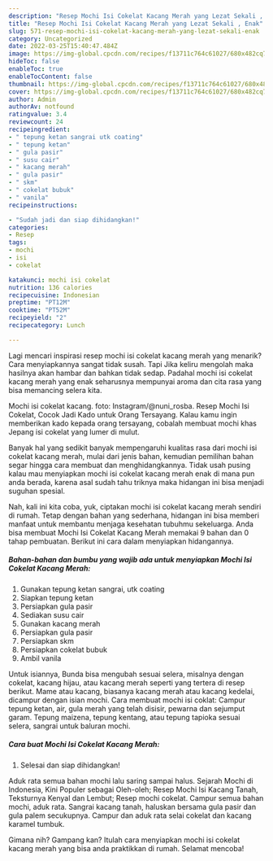 ```yaml
---
description: "Resep Mochi Isi Cokelat Kacang Merah yang Lezat Sekali , Enak"
title: "Resep Mochi Isi Cokelat Kacang Merah yang Lezat Sekali , Enak"
slug: 571-resep-mochi-isi-cokelat-kacang-merah-yang-lezat-sekali-enak
category: Uncategorized
date: 2022-03-25T15:40:47.484Z
image: https://img-global.cpcdn.com/recipes/f13711c764c61027/680x482cq70/mochi-isi-cokelat-kacang-merah-foto-resep-utama.jpg
hideToc: false
enableToc: true
enableTocContent: false
thumbnail: https://img-global.cpcdn.com/recipes/f13711c764c61027/680x482cq70/mochi-isi-cokelat-kacang-merah-foto-resep-utama.jpg
cover: https://img-global.cpcdn.com/recipes/f13711c764c61027/680x482cq70/mochi-isi-cokelat-kacang-merah-foto-resep-utama.jpg
author: Admin
authorAv: notfound
ratingvalue: 3.4
reviewcount: 24
recipeingredient:
- " tepung ketan sangrai utk coating"
- " tepung ketan"
- " gula pasir"
- " susu cair"
- " kacang merah"
- " gula pasir"
- " skm"
- " cokelat bubuk"
- " vanila"
recipeinstructions:

- "Sudah jadi dan siap dihidangkan!"
categories:
- Resep
tags:
- mochi
- isi
- cokelat

katakunci: mochi isi cokelat 
nutrition: 136 calories
recipecuisine: Indonesian
preptime: "PT12M"
cooktime: "PT52M"
recipeyield: "2"
recipecategory: Lunch

---
```



Lagi mencari inspirasi resep mochi isi cokelat kacang merah yang menarik? Cara menyiapkannya sangat tidak susah. Tapi Jika keliru mengolah maka hasilnya akan hambar dan bahkan tidak sedap. Padahal mochi isi cokelat kacang merah yang enak seharusnya mempunyai aroma dan cita rasa yang bisa memancing selera kita.


Mochi isi cokelat kacang. foto: Instagram/@nuni_rosba. Resep Mochi Isi Cokelat, Cocok Jadi Kado untuk Orang Tersayang. Kalau kamu ingin memberikan kado kepada orang tersayang, cobalah membuat mochi khas Jepang isi cokelat yang lumer di mulut.

Banyak hal yang sedikit banyak mempengaruhi kualitas rasa dari mochi isi cokelat kacang merah, mulai dari jenis bahan, kemudian pemilihan bahan segar hingga cara membuat dan menghidangkannya. Tidak usah pusing kalau mau menyiapkan mochi isi cokelat kacang merah enak di mana pun anda berada, karena asal sudah tahu triknya maka hidangan ini bisa menjadi suguhan spesial.


Nah, kali ini kita coba, yuk, ciptakan mochi isi cokelat kacang merah sendiri di rumah. Tetap dengan bahan yang sederhana, hidangan ini bisa memberi manfaat untuk membantu menjaga kesehatan tubuhmu sekeluarga. Anda bisa membuat Mochi Isi Cokelat Kacang Merah memakai 9 bahan dan 0 tahap pembuatan. Berikut ini cara dalam menyiapkan hidangannya.

<!--inarticleads1-->

##### Bahan-bahan dan bumbu yang wajib ada untuk menyiapkan Mochi Isi Cokelat Kacang Merah:

1. Gunakan  tepung ketan sangrai, utk coating
1. Siapkan  tepung ketan
1. Persiapkan  gula pasir
1. Sediakan  susu cair
1. Gunakan  kacang merah
1. Persiapkan  gula pasir
1. Persiapkan  skm
1. Persiapkan  cokelat bubuk
1. Ambil  vanila


Untuk isiannya, Bunda bisa mengubah sesuai selera, misalnya dengan cokelat, kacang hijau, atau kacang merah seperti yang tertera di resep berikut. Mame atau kacang, biasanya kacang merah atau kacang kedelai, dicampur dengan isian mochi. Cara membuat mochi isi coklat: Campur tepung ketan, air, gula merah yang telah disisir, pewarna dan sejumput garam. Tepung maizena, tepung kentang, atau tepung tapioka sesuai selera, sangrai untuk baluran mochi. 

<!--inarticleads2-->

##### Cara buat Mochi Isi Cokelat Kacang Merah:


1. Selesai dan siap dihidangkan!

Aduk rata semua bahan mochi lalu saring sampai halus. Sejarah Mochi di Indonesia, Kini Populer sebagai Oleh-oleh; Resep Mochi Isi Kacang Tanah, Teksturnya Kenyal dan Lembut; Resep mochi cokelat. Campur semua bahan mochi, aduk rata. Sangrai kacang tanah, haluskan bersama gula pasir dan gula palem secukupnya. Campur dan aduk rata selai cokelat dan kacang karamel tumbuk. 

Gimana nih? Gampang kan? Itulah cara menyiapkan mochi isi cokelat kacang merah yang bisa anda praktikkan di rumah. Selamat mencoba!
